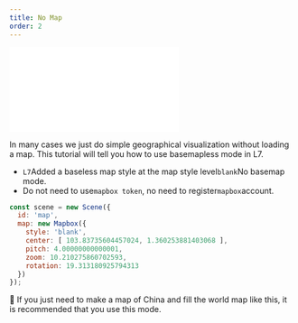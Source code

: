 ```yaml
---
title: No Map
order: 2
---
```


<embed src="@/docs/common/style.md"></embed>

In many cases we just do simple geographical visualization without loading a map. This tutorial will tell you how to use basemapless mode in L7.

* `L7`Added a baseless map style at the map style level`blank`No basemap mode.
* Do not need to use`mapbox token`, no need to register`mapbox`account.

```javascript
const scene = new Scene({
  id: 'map',
  map: new Mapbox({
    style: 'blank',
    center: [ 103.83735604457024, 1.360253881403068 ],
    pitch: 4.00000000000001,
    zoom: 10.210275860702593,
    rotation: 19.313180925794313
  })
});
```

🌟 If you just need to make a map of China and fill the world map like this, it is recommended that you use this mode.
